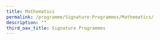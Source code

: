 ```yaml
---
title: Mathematics
permalink: /programme/Signature-Programmes/Mathematics/
description: ""
third_nav_title: Signature Programmes
---
```

